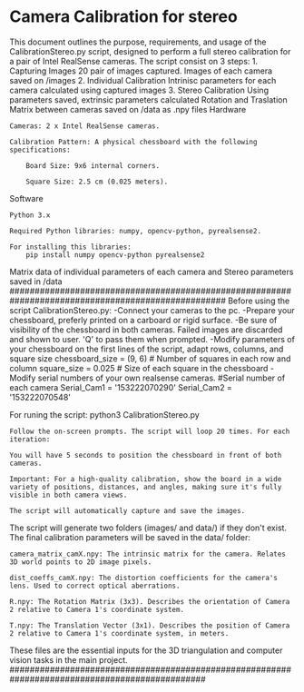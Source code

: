# Camera Calibration for stereo
This document outlines the purpose, requirements, and usage of the CalibrationStereo.py script, designed to perform a full stereo calibration for a pair of Intel RealSense cameras.
The script consist on 3 steps:
    1. Capturing Images 
        20 pair of images captured.
        Images of each camera saved on /images
    2. Individual Calibration
        Intrinisc parameters for each camera calculated using captured images
    3. Stereo Calibration
        Using parameters saved, extrinsic parameters calculated
        Rotation and Traslation Matrix between cameras saved on /data as .npy files
Hardware

    Cameras: 2 x Intel RealSense cameras.

    Calibration Pattern: A physical chessboard with the following specifications:

        Board Size: 9x6 internal corners.

        Square Size: 2.5 cm (0.025 meters).
Software

    Python 3.x

    Required Python libraries: numpy, opencv-python, pyrealsense2.

    For installing this libraries:
        pip install numpy opencv-python pyrealsense2

Matrix data of individual parameters of each camera and Stereo parameters saved in /data
###################################################################################################
Before using the script CalibrationStereo.py:
    -Connect your cameras to the pc.
    -Prepare your chessboard, preferly printed on a carboard or rigid surface.
    -Be sure of visibility of the chessboard in both cameras. Failed images are discarded and shown to user. 'Q' to pass them when prompted.
    -Modify parameters of your chessboard on the first lines of the script, adapt rows, columns, and square size
        chessboard_size = (9, 6)  # Number of squares in each row and column
        square_size = 0.025  # Size of each square in the chessboard
    -Modify serial numbers of your own realsense cameras.
        #Serial number of each camera
        Serial_Cam1 = '153222070290'
        Serial_Cam2 = '153222070548'
        
For runing the script:
    python3 CalibrationStereo.py

    Follow the on-screen prompts. The script will loop 20 times. For each iteration:

    You will have 5 seconds to position the chessboard in front of both cameras.

    Important: For a high-quality calibration, show the board in a wide variety of positions, distances, and angles, making sure it's fully visible in both camera views.

    The script will automatically capture and save the images.

The script will generate two folders (images/ and data/) if they don't exist. The final calibration parameters will be saved in the data/ folder:

    camera_matrix_camX.npy: The intrinsic matrix for the camera. Relates 3D world points to 2D image pixels.

    dist_coeffs_camX.npy: The distortion coefficients for the camera's lens. Used to correct optical aberrations.

    R.npy: The Rotation Matrix (3x3). Describes the orientation of Camera 2 relative to Camera 1's coordinate system.

    T.npy: The Translation Vector (3x1). Describes the position of Camera 2 relative to Camera 1's coordinate system, in meters.

These files are the essential inputs for the 3D triangulation and computer vision tasks in the main project.
###############################################################################################

